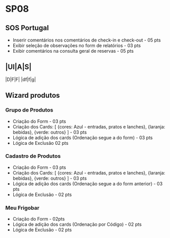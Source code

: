 # SP08

## SOS Portugal


 - Inserir comentários nos comentários de check-in e check-out - 05 pts
 - Exibir seleção de observações no form de relatórios - 03 pts
 - Exibir comentários na consulta geral de reservas - 05 pts

|UI|A|S|
-----
|D|F|F|
|df|f|g|

## Wizard produtos
### Grupo de Produtos
- Criação do Form - 03 pts
- Criação dos Cards: [
    {cores: Azul - entradas, pratos e lanches},
    {laranja: bebidas},
    {verde: outros}
] - 03 pts
- Lógica de adição dos cards (Ordenação segue a do form) - 03 pts
- Lógica de Exclusão 02 pts

### Cadastro de Produtos
- Criação do Form - 03 pts
- Criação dos Cards: [
    {cores: Azul - entradas, pratos e lanches},
    {laranja: bebidas},
    {verde: outros}
] - 03 pts
- Lógica de adição dos cards (Ordenação segue a do form anterior) - 03 pts
- Lógica de Exclusão - 02 pts

### Meu Frigobar

- Criação do Form - 02pts
- Lógica de adição dos cards (Ordenação por Código) - 02 pts
- Lógica de Exclusão - 02 pts
